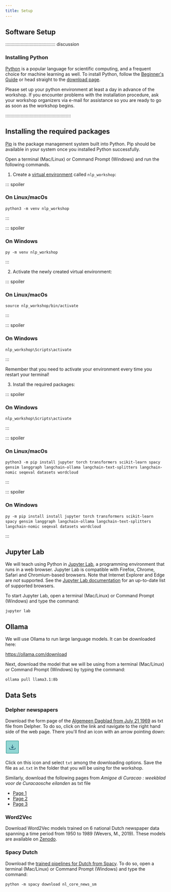 ```yaml
---
title: Setup
---
```


## Software Setup

::::::::::::::::::::::::::::::::::::::: discussion

### Installing Python

[Python](https://python.org) is a popular language for scientific computing, and a frequent choice
for machine learning as well.
To install Python, follow the [Beginner's Guide](https://wiki.python.org/moin/BeginnersGuide/Download) or head straight to the [download page](https://www.python.org/downloads/).

Please set up your python environment at least a day in advance of the workshop.
If you encounter problems with the installation procedure, ask your workshop organizers via e-mail for assistance so
you are ready to go as soon as the workshop begins.

:::::::::::::::::::::::::::::::::::::::::::::::::::

## Installing the required packages

[Pip](https://pip.pypa.io/en/stable/) is the package management system built into Python.
Pip should be available in your system once you installed Python successfully.


Open a terminal (Mac/Linux) or Command Prompt (Windows) and run the following commands.

1. Create a [virtual environment](https://packaging.python.org/en/latest/guides/installing-using-pip-and-virtual-environments/#create-and-use-virtual-environments) called `nlp_workshop`:

::: spoiler

### On Linux/macOs

```shell
python3 -m venv nlp_workshop
```

:::

::: spoiler

### On Windows

```shell
py -m venv nlp_workshop
```

:::

2. Activate the newly created virtual environment:

::: spoiler

### On Linux/macOs

```shell
source nlp_workshop/bin/activate
```

:::

::: spoiler

### On Windows

```shell
nlp_workshop\Scripts\activate
```

:::

Remember that you need to activate your environment every time you restart your terminal!

3. Install the required packages:

::: spoiler

### On Windows

```shell
nlp_workshop\Scripts\activate
```

:::


::: spoiler

### On Linux/macOs

```shell
python3 -m pip install jupyter torch transformers scikit-learn spacy gensim langgraph langchain-ollama langchain-text-splitters langchain-nomic seqeval datasets wordcloud
```

:::

::: spoiler

### On Windows

```shell
py -m pip install install jupyter torch transformers scikit-learn spacy gensim langgraph langchain-ollama langchain-text-splitters langchain-nomic seqeval datasets wordcloud
```

:::

## Jupyter Lab

We will teach using Python in [Jupyter Lab](http://jupyter.org/), a programming environment that runs in a web browser.
Jupyter Lab is compatible with Firefox, Chrome, Safari and Chromium-based browsers.
Note that Internet Explorer and Edge are *not* supported.
See the [Jupyter Lab documentation](https://jupyterlab.readthedocs.io/en/latest/getting_started/accessibility.html#compatibility-with-browsers-and-assistive-technology) for an up-to-date list of supported browsers.

To start Jupyter Lab, open a terminal (Mac/Linux) or Command Prompt (Windows) and type the command:

```shell
jupyter lab
```

## Ollama
We will use Ollama to run large language models. It can be downloaded here:

https://ollama.com/download

Next, download the model that we will be using from a terminal (Mac/Linux) or Command Prompt (Windows) by typing the command:

```shell
ollama pull llama3.1:8b
```


## Data Sets


<!--
FIXME: place any data you want learners to use in `episodes/data` and then use
       a relative link ( [data zip file](data/lesson-data.zip) ) to provide a
       link to it, replacing the example.com link.
-->

### Delpher newspapers

Download the form page of the [Algemeen Dagblad from July 21 1969](https://www.delpher.nl/nl/kranten/view?coll=ddd&query=&cql%5B%5D=%28date+_gte_+%2220-07-1969%22%29&redirect=true&sortfield=date&resultscoll=dddtitel&identifier=KBPERS01:002846018:mpeg21&rowid=3) as txt file from Delpher. To do so, click on the link and navigate to the right hand side of the web page. There you'll find an icon with an arrow pointing down:

![arrow](fig/setup_download_arrow.png)

Click on this icon and select `txt` among the downloading options. Save the file as `ad.txt` in the folder that you will be using for the workshop. 

Similarly, download the following pages from <i>Amigoe di Curacao : weekblad voor de Curacaosche eilanden</i> as txt file

- [Page 1](https://www.delpher.nl/nl/kranten/view?query=the+moon&coll=ddd&identifier=ddd:010460545:mpeg21:p012&resultsidentifier=ddd:010460545:mpeg21:a0134&rowid=4)
- [Page 2](https://www.delpher.nl/nl/kranten/view?query=moon+landing&coll=ddd&page=1&facets%5Bspatial%5D%5B%5D=Nederlandse+Antillen&identifier=ddd:010460616:mpeg21:a0146&resultsidentifier=ddd:010460616:mpeg21:a0146&rowid=1)
- [Page 3](https://www.delpher.nl/nl/kranten/view?query=moon+landing&coll=ddd&page=1&facets%5Bspatial%5D%5B%5D=Nederlandse+Antillen&identifier=ddd:010460520:mpeg21:a0167&resultsidentifier=ddd:010460520:mpeg21:a0167&rowid=7)

### Word2Vec
Download Word2Vec models trained on 6 national Dutch newspaper data spanning a time period from 1950 to 1989 (Wevers, M., 2019). These models are available on [Zenodo](https://zenodo.org/records/3237380).

### Spacy Dutch
Download the [trained pipelines for Dutch from Spacy](https://spacy.io/models/nl/). To do so, open a terminal (Mac/Linux) or Command Prompt (Windows) and type the command:
```shell
python -m spacy download nl_core_news_sm
```


